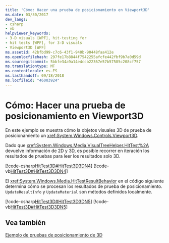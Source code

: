 ```yaml
---
title: 'Cómo: Hacer una prueba de posicionamiento en Viewport3D'
ms.date: 03/30/2017
dev_langs:
- csharp
- vb
helpviewer_keywords:
- 3-D visuals [WPF], hit-testing for
- hit tests [WPF], for 3-D visuals
- Viewport3D [WPF]
ms.assetid: 42bfbd99-c7c6-43f1-940b-90448faa412e
ms.openlocfilehash: 297fe17b8844f7542255afcfe442fbf9b7a0d59d
ms.sourcegitcommit: 5bbfe34a9a14e4ccb22367e57b57585c208cf757
ms.translationtype: MT
ms.contentlocale: es-ES
ms.lasthandoff: 09/18/2018
ms.locfileid: "46003924"
---
```

# <a name="how-to-hit-test-in-a-viewport3d"></a>Cómo: Hacer una prueba de posicionamiento en Viewport3D
En este ejemplo se muestra cómo la objetos visuales 3D de prueba de posicionamiento un <xref:System.Windows.Controls.Viewport3D>.  
  
 Dado que <xref:System.Windows.Media.VisualTreeHelper.HitTest%2A> devuelve información de 2D y 3D, es posible recorrer en iteración los resultados de pruebas para leer los resultados solo 3D.  
  
 [!code-csharp[HitTest3D#HitTest3D3DN4](../../../../samples/snippets/csharp/VS_Snippets_Wpf/HitTest3D/CSharp/Window1.xaml.cs#hittest3d3dn4)]
 [!code-vb[HitTest3D#HitTest3D3DN4](../../../../samples/snippets/visualbasic/VS_Snippets_Wpf/HitTest3D/visualbasic/window1.xaml.vb#hittest3d3dn4)]  
  
 El <xref:System.Windows.Media.HitTestResultBehavior> en el código siguiente determina cómo se procesan los resultados de prueba de posicionamiento.  `UpdateResultInfo` y `UpdateMaterial` son métodos definidos localmente.  
  
 [!code-csharp[HitTest3D#HitTest3D3DN5](../../../../samples/snippets/csharp/VS_Snippets_Wpf/HitTest3D/CSharp/Window1.xaml.cs#hittest3d3dn5)]
 [!code-vb[HitTest3D#HitTest3D3DN5](../../../../samples/snippets/visualbasic/VS_Snippets_Wpf/HitTest3D/visualbasic/window1.xaml.vb#hittest3d3dn5)]  
  
## <a name="see-also"></a>Vea también  
 [Ejemplo de pruebas de posicionamiento de 3D](https://go.microsoft.com/fwlink/?LinkID=159959)

